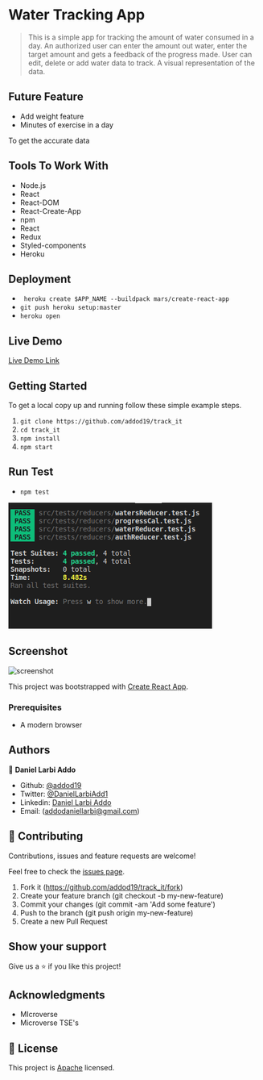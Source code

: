 # Water Tracking App

> This is a simple app for tracking the amount of water consumed in a day. An authorized user
can enter the amount out water, enter the target amount and gets a feedback of the progress made. User can edit, delete or add water data to track. A visual representation of the data.


## Future Feature

- Add weight feature
- Minutes of exercise in a day

To get the accurate data

## Tools To Work With

- Node.js
- React
- React-DOM
- React-Create-App
- npm
- React
- Redux
- Styled-components
- Heroku

## Deployment

- ``` heroku create $APP_NAME --buildpack mars/create-react-app```
- ``` git push heroku setup:master ```
- ` heroku open `

## Live Demo

[Live Demo Link](https://addo-water.herokuapp.com/)


## Getting Started

To get a local copy up and running follow these simple example steps.

1. ``` git clone https://github.com/addod19/track_it ```
2. ``` cd track_it ```
3. ``` npm install ```
4. ``` npm start ```

## Run Test

- `npm test`

![screenshot](test.png)

## Screenshot
![screenshot](water.png)

This project was bootstrapped with [Create React App](https://github.com/facebook/create-react-app).


### Prerequisites

- A modern browser

## Authors

👤 **Daniel Larbi Addo**

- Github: [@addod19](https://github.com/addod19)
- Twitter: [@DanielLarbiAdd1](https://twitter.com/DanielLarbiAdd1)
- Linkedin: [Daniel Larbi Addo](https://linkedin.com/in/daniel-larbi-addo/)
- Email: (addodaniellarbi@gmail.com)

## 🤝 Contributing

Contributions, issues and feature requests are welcome!

Feel free to check the [issues page](https://github.com/addod19/track_it/issues).


1. Fork it (https://github.com/addod19/track_it/fork)
2. Create your feature branch (git checkout -b my-new-feature)
3. Commit your changes (git commit -am 'Add some feature')
4. Push to the branch (git push origin my-new-feature)
5. Create a new Pull Request

## Show your support

Give us a ⭐️ if you like this project!

## Acknowledgments

- MIcroverse
- Microverse TSE's

## 📝 License

This project is [Apache](lic.url) licensed.
